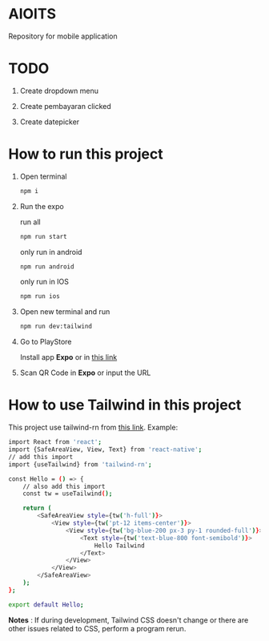 # AIOITS

Repository for mobile application

# TODO

1. Create dropdown menu

2. Create pembayaran clicked

3. Create datepicker

# How to run this project

1. Open terminal

   ```bash
   npm i
   ```

2. Run the expo

   run all

   ```bash
   npm run start
   ```

   only run in android

   ```bash
   npm run android
   ```

   only run in IOS

   ```bash
   npm run ios
   ```

3. Open new terminal and run

   ```bash
   npm run dev:tailwind
   ```

4. Go to PlayStore

   Install app **Expo** or in [this link](https://play.google.com/store/apps/details?id=host.exp.exponent&pcampaignid=web_share)

5. Scan QR Code in **Expo** or input the URL

# How to use Tailwind in this project

This project use tailwind-rn from [this link](https://github.com/vadimdemedes/tailwind-rn). Example:

```bash
import React from 'react';
import {SafeAreaView, View, Text} from 'react-native';
// add this import
import {useTailwind} from 'tailwind-rn';

const Hello = () => {
    // also add this import
	const tw = useTailwind();

	return (
		<SafeAreaView style={tw('h-full')}>
			<View style={tw('pt-12 items-center')}>
				<View style={tw('bg-blue-200 px-3 py-1 rounded-full')}>
					<Text style={tw('text-blue-800 font-semibold')}>
						Hello Tailwind
					</Text>
				</View>
			</View>
		</SafeAreaView>
	);
};

export default Hello;
```

**Notes** : If during development, Tailwind CSS doesn't change or there are other issues related to CSS, perform a program rerun.
